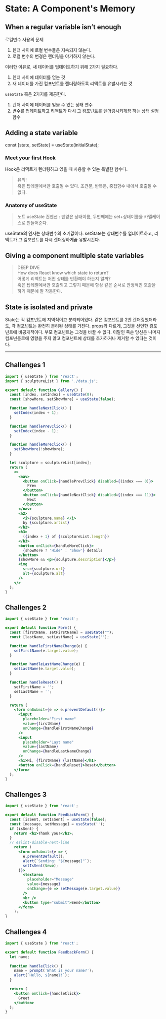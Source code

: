 # State: A Component's Memory

## When a regular variable isn’t enough 
로컬변수 사용의 문제
1. 렌더 사이에 로컬 변수들은 지속되지 않는다.
2. 로컬 변수의 변경은 렌더링을 야기하지 않는다.

이러한 이유로, 새 데이터를 업데이트하기 위해 2가지 필요하다.
1. 렌더 사이에 데이터를 얻는 것
2. 새 데이터를 가진 컴포넌트를 렌더링하도록 리액트를 유발시키는 것

`useState` 훅은 2가지를 제공한다.
1. 렌더 사이에 데이터를 얻을 수 있는 상태 변수
2. 변수를 업데이트하고 리액트가 다시 그 컴포넌트를 렌더링시키게끔 하는 상태 설정 함수

## Adding a state variable 
const [state, setState] = useState(initialState); 

### Meet your first Hook 
Hook은 리액트가 렌더링하고 있을 때 사용할 수 있는 특별한 함수다. 

> 유의! <br/>
> 훅은 탑레벨에서만 호출될 수 있다. 조건문, 반복문, 중첩함수 내에서 호출될 수 없다.


### Anatomy of useState 

> 노트
> useState 컨벤션 : 맨앞은 상태이름, 두번째에는 set+상태이름을 카멜케이스로 만들어준다.

useState의 인자는 상태변수의 초기값이다. 
setState는 상태변수를 업데이트하고, 리액트가 그 컴포넌트를 다시 렌더링하게끔 유발시킨다.

## Giving a component multiple state variables 


> DEEP DIVE <br/>
> How does React know which state to return? <br/>
> 어떻게 리액트는 어떤 상태를 반환해야 하는지 알까? <br/>
> 훅은 탑레벨에서만 호출되고 그렇기 때문에 항상 같은 순서로 안정적인 호출을 하기 때문에 잘 작동한다. <br/>

## State is isolated and private
State는 각 컴포넌트에 지역적이고 분리되어있다. 같은 컴포넌트를 2번 렌더링했더라도, 각 컴포넌트는 완전히 분리된 상태를 가진다.
props와 다르게, 그것을 선언한 컴포넌트에 비공개적이다. 부모 컴포넌트는 그것을 바꿀 수 없다. 이말인 즉슨 당신은 나머지 컴포넌튿르에 영향을 주지 않고 컴포넌트에 상태를 추가하거나 제거할 수 있다는 것이다. 


---

## Challenges 1
```jsx
import { useState } from 'react';
import { sculptureList } from './data.js';

export default function Gallery() {
  const [index, setIndex] = useState(0);
  const [showMore, setShowMore] = useState(false);

  function handleNextClick() {
    setIndex(index + 1);
  }

  function handlePrevClick() {
    setIndex(index - 1);
  }

  function handleMoreClick() {
    setShowMore(!showMore);
  }

  let sculpture = sculptureList[index];
  return (
    <>
      <nav>
        <button onClick={handlePrevClick} disabled={(index === 0)}>
          Prev
        </button>
        <button onClick={handleNextClick} disabled={(index === 11)}>
          Next
        </button>
      </nav>
      <h2>
        <i>{sculpture.name} </i> 
        by {sculpture.artist}
      </h2>
      <h3>  
        ({index + 1} of {sculptureList.length})
      </h3>
      <button onClick={handleMoreClick}>
        {showMore ? 'Hide' : 'Show'} details
      </button>
      {showMore && <p>{sculpture.description}</p>}
      <img 
        src={sculpture.url} 
        alt={sculpture.alt}
      />
    </>
  );
}

```

## Challenges 2
```jsx
import { useState } from 'react';

export default function Form() {
  const [firstName, setFirstName] = useState("");
  const [lastName, setLastName] = useState("");

  function handleFirstNameChange(e) {
    setFirstName(e.target.value);
  }

  function handleLastNameChange(e) {
    setLastName(e.target.value);
  }

  function handleReset() {
    setFirstName = '';
    setLastName = '';
  }

  return (
    <form onSubmit={e => e.preventDefault()}>
      <input
        placeholder="First name"
        value={firstName}
        onChange={handleFirstNameChange}
      />
      <input
        placeholder="Last name"
        value={lastName}
        onChange={handleLastNameChange}
      />
      <h1>Hi, {firstName} {lastName}</h1>
      <button onClick={handleReset}>Reset</button>
    </form>
  );
}

```

## Challenges 3
```jsx
import { useState } from 'react';

export default function FeedbackForm() {
  const [isSent, setIsSent] = useState(false);
  const [message, setMessage] = useState('');
  if (isSent) {
    return <h1>Thank you!</h1>;
  }
  // eslint-disable-next-line
    return (
      <form onSubmit={e => {
        e.preventDefault();
        alert(`Sending: "${message}"`);
        setIsSent(true);
      }}>
        <textarea
          placeholder="Message"
          value={message}
          onChange={e => setMessage(e.target.value)}
        />
        <br />
        <button type="submit">Send</button>
      </form>
    );
}

```

## Challenges 4
```jsx
import { useState } from 'react';

export default function FeedbackForm() {
  let name;
  
  function handleClick() {
    name = prompt('What is your name?');
    alert(`Hello, ${name}!`);
  }

  return (
    <button onClick={handleClick}>
      Greet
    </button>
  );
}
```
